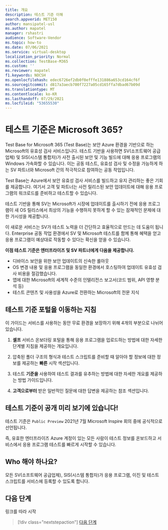```yaml
---
title: 개요
description: 테스트 기준 이해
search.appverid: MET150
author: mansipatel-usl
ms.author: mapatel
manager: rshastri
audience: Software-Vendor
ms.topic: how-to
ms.date: 07/06/2021
ms.service: virtual-desktop
localization_priority: Normal
ms.collection: TestBase-M365
ms.custom: ''
ms.reviewer: mapatel
f1.keywords: NOCSH
ms.openlocfilehash: edec6726ef2db0f0efffe131886a653cd164cf6f
ms.sourcegitcommit: d817a3aecb700f7227a05cd165ffa7dbad67b09d
ms.translationtype: MT
ms.contentlocale: ko-KR
ms.lasthandoff: 07/29/2021
ms.locfileid: "53655530"
---
```

# <a name="what-is-test-base-for-microsoft-365"></a>테스트 기준은 Microsoft 365?

Test Base for Microsoft 365 (Test Base)는 보안 Azure 환경을 기반으로 하는 Microsoft의 유효성 검사 서비스입니다.
테스트 기반을 사용하면 SV(소프트웨어 공급업체) 및 SIS(시스템 통합자)가 사전 출시된 보안 및 기능 빌드에 대해 응용 프로그램의 Windows 가속화할 수 있습니다. 이는 공동 테스트, 유효성 검사 및 수정을 가능하게 하는 SV 파트너와 Microsoft 간의 적극적으로 참여하는 공동 작업입니다.

Test Base는 Azure에서 보안 유효성 검사 서비스를 빌드하고 유지 관리하는 좋은 기회를 제공합니다. 여기서 고객 및 파트너는 사전 릴리스된 보안 업데이트에 대해 응용 프로그램의 워크로드를 준비하고 테스트할 수 있습니다.

테스트 기반을 통해 SV는 Microsoft가 시장에 업데이트를 출시하기 전에 응용 프로그램이 새 OS 릴리스에서 최상의 기능을 수행하지 못하게 할 수 있는 잠재적인 문제에 대한 가시성을 제공합니다.

이 새로운 서비스는 SV가 테스트 노력을 더 간단하고 효율적으로 만드는 데 도움이 됩니다. Enterprise 공동 작업 환경에서 SV 및 Microsoft 테스트를 함께 통해 혜택을 얻고 응용 프로그램이 예상대로 작동할 수 있다는 확신을 얻을 수 있습니다.

**이점 테스트 기준은 엔터프라이즈 및 SV 파트너에게 다음을 제공합니다.**

- 디바이스 보안을 위한 보안 업데이트의 신속한 롤아웃
- OS 변경 내용 및 응용 프로그램을 동일한 환경에서 호스팅하여 업데이트 유효성 검사 비용을 절감했습니다.
- 앱에 대한 Microsoft의 세계적 수준의 인텔리전스 보고서(코드 범위, API 영향 분석 등)
- 테스트 콘텐츠 및 사용성을 Azure로 전환하는 Microsoft의 전문 지식

## <a name="guide-to-navigating-the-test-base-portal"></a>테스트 기준 포털을 이동하는 지침

이 가이드는 서비스를 사용하는 동안 무료 환경을 보장하기 위해 4개의 부분으로 나뉘어 있습니다.

1. **셀프** 서비스 온보더링 포털을 통해 응용 프로그램을 업로드하는 방법에 대한 자세한 단계별 지침을 제공하는 개요입니다.

2. 압축된 폴더 구조의 형식과 테스트 스크립트를 준비할 때 알아야 할 정보에 대한 정보를 제공하는 **빠른** 시작 섹션입니다.

3. 테스트 **기준을** 사용하여 테스트 결과를 유추하는 방법에 대한 자세한 개요를 제공하는 방법 가이드입니다.

4. **고객으로부터** 받은 일반적인 질문에 대한 답변을 제공하는 참조 섹션입니다.

## <a name="test-base-is-in-public-preview"></a>테스트 기준이 공개 미리 보기에 있습니다!

테스트 기준은 `Public Preview` 2021년 7월 Microsoft Inspire 회의 중에 공식적으로 선언됩니다.

즉, 유효한 엔터프라이즈 Azure 계정이 있는 모든 사람이 테스트 정보를 온보드하고 서비스에서 응용 프로그램 테스트를 빠르게 시작할 수 있습니다.

## <a name="who-should-onboard"></a>Who 해야 하나요?

모든 SV(소프트웨어 공급업체), SIS(시스템 통합자)가 응용 프로그램, 이진 및 테스트 스크립트를 서비스에 등록할 수 있도록 합니다.

## <a name="next-steps"></a>다음 단계

링크를 따라 시작
> [!div class="nextstepaction"]
> [다음 단계](createaccount.md)
